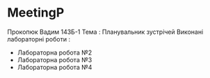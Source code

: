 # MeetingP
Прокопюк Вадим 143Б-1
Тема : Планувальник зустрічей
Виконані лабораторні роботи : 
- Лабораторна робота №2
- Лабораторна робота №3
- Лабораторна робота №4
